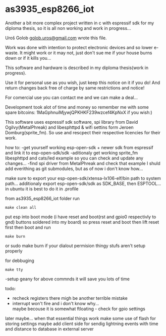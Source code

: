 # as3935_esp8266_iot
Another a bit more complex project written in c with espressif sdk for my diploma thesis, so it is all non working and work in progress...


Uroš Golob <golob.uros@gmail.com> wrote this file.
 
Work was done with intention to protect electronic devices and so lower e-waste.
It might work or it may not, just don't sue me if your house burns down or if it kills you...

This software and hardware is described in my diploma thesis(work in progress). 
   
Use it for personal use as you wish, just keep this notice on it if you do! 
And return changes back free of charge by same restrictions and notice! 

For comercial use you can contact me and we can make a deal...

Development took alot of time and money so remember me with some spare 
bitcoins: 1MaGphnuiMjywjQPKHKF239wzcef4KpNxX if you wish:)

This software uses espressif sdk software, spi library from David Ogilvy(MetalPhreak) and libesphttpd & wifi settins form Jeroen Domburg(sprite_fm). So use and rescpect their respective licencies for their work. 
 
how to:
-get yourself working esp-open-sdk + newer sdk from espressif and link it to esp-open-sdk/sdk 
-aditionaly get working sprite_fm libesphttpd and cats/led example so you can check and update any changes... 
-find spi driver from MetalPhreak and check that example
I shuld add everithing as git submodules, but as of now i don't know how...

make sure to export your esp-open-sdk/xtensa-lx106-elf/bin path to system path... additionaly export esp-open-sdk/sdk as SDK_BASE, then ESPTOOL... in ubuntu it is best to do it in .profile  

from as3935_esp8266_iot folder run

	make clean all

put esp into boot mode (i have reset and boot(rst and gpio0 respectivly to gnd) buttons soldered into my board) so press reset and boot then lift reset first then boot and run

	make burn 
or 
	sudo make burn 
if your dialout permision thingy stufs aren't setup properly

for debbuging

	make tty

-setup geany for above commnds it will save you lots of time

todo: 
- recheck registers there migh be another terrible mistake
- interrupt won't fire and i don't know why...  
maybe becouse it is somewhat ftloating - check for gpio settings

later maybe... 
when that essential things work make some use of flash for storing settings
maybe add client side for sendig lightning events with time  and distance to database in external server
